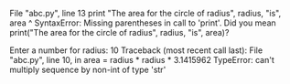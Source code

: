   File "abc.py", line 13
    print "The area for the circle of radius", radius, "is", area
                                            ^
SyntaxError: Missing parentheses in call to 'print'. Did you mean print("The area for the circle of radius", radius, "is", area)?


Enter a number for radius: 10
Traceback (most recent call last):
  File "abc.py", line 10, in <module>
    area = radius * radius * 3.1415962
TypeError: can't multiply sequence by non-int of type 'str'
